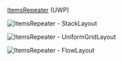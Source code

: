 [ItemsRepeater](https://docs.microsoft.com/en-us/windows/uwp/design/controls-and-patterns/items-repeater) (UWP)

![ItemsRepeater - StackLayout](https://github.com/Kinnara/ModernWpf/blob/master/docs/images/ItemsRepeater-StackLayout.png)

![ItemsRepeater - UniformGridLayout](https://github.com/Kinnara/ModernWpf/blob/master/docs/images/ItemsRepeater-UniformGridLayout.png)

![ItemsRepeater - FlowLayout](https://github.com/Kinnara/ModernWpf/blob/master/docs/images/ItemsRepeater-FlowLayout.png)